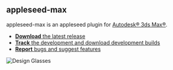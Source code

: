 ## appleseed-max

appleseed-max is an appleseed plugin for [Autodesk® 3ds Max®](http://www.autodesk.com/products/3ds-max/overview).

* [**Download** the latest release](https://github.com/appleseedhq/appleseed-max/releases/latest/)
* [**Track** the development and download development builds](https://forum.appleseedhq.net/t/3ds-max-plugin-development/109)
* [**Report** bugs and suggest features](https://github.com/appleseedhq/appleseed-max/issues)

![Design Glasses](https://raw.githubusercontent.com/appleseedhq/appleseedhq.github.io/master/img/renders/design_glasses.png)
